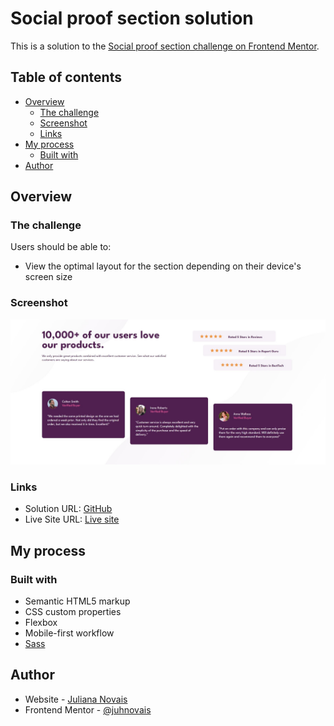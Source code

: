 # Social proof section solution

This is a solution to the [Social proof section challenge on Frontend Mentor](https://www.frontendmentor.io/challenges/social-proof-section-6e0qTv_bA). 

## Table of contents

- [Overview](#overview)
  - [The challenge](#the-challenge)
  - [Screenshot](#screenshot)
  - [Links](#links)
- [My process](#my-process)
  - [Built with](#built-with)
- [Author](#author)

## Overview

### The challenge

Users should be able to:

- View the optimal layout for the section depending on their device's screen size

### Screenshot

![](./screenshot.jpg)

### Links

- Solution URL: [GitHub](https://github.com/juhnovais/social-proof-section-main)
- Live Site URL: [Live site](https://juhnovais.github.io/social-proof-section-main)

## My process

### Built with

- Semantic HTML5 markup
- CSS custom properties
- Flexbox
- Mobile-first workflow
- [Sass](https://sass-lang.com/)


## Author

- Website - [Juliana Novais](https://github.com/juhnovais)
- Frontend Mentor - [@juhnovais](https://www.frontendmentor.io/profile/juhnovais)

